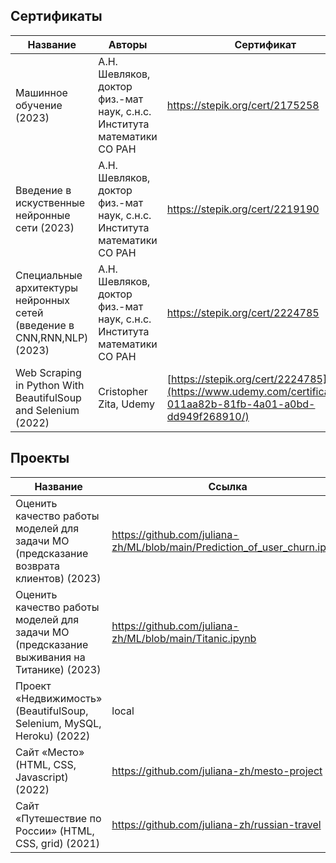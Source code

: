 ## Сертификаты
| Название  | Авторы | Сертификат |
| ------------- | ------------- |------------- |
| Машинное обучение (2023) | А.Н. Шевляков, доктор физ.-мат наук, с.н.с. Института математики СО РАН  | https://stepik.org/cert/2175258  |
| Введение в искуственные нейронные сети (2023) | А.Н. Шевляков, доктор физ.-мат наук, с.н.с. Института математики СО РАН | https://stepik.org/cert/2219190  |
| Специальные архитектуры нейронных сетей (введение в CNN,RNN,NLP) (2023) | А.Н. Шевляков, доктор физ.-мат наук, с.н.с. Института математики СО РАН | https://stepik.org/cert/2224785  |
| Web Scraping in Python With BeautifulSoup and Selenium (2022) | Cristopher Zita, Udemy  | [https://stepik.org/cert/2224785](https://www.udemy.com/certificate/UC-011aa82b-81fb-4a01-a0bd-dd949f268910/)  |


## Проекты
| Название  | Ссылка |
| ------------- | ------------- |
| Оценить качество работы моделей для задачи МО (предсказание возврата клиентов) (2023) | https://github.com/juliana-zh/ML/blob/main/Prediction_of_user_churn.ipynb  |
| Оценить качество работы моделей для задачи МО (предсказание выживания на Титанике) (2023) | https://github.com/juliana-zh/ML/blob/main/Titanic.ipynb  |
| Проект «Недвижимость» (BeautifulSoup, Selenium, MySQL, Heroku) (2022) | local |
| Сайт «Место» (HTML, CSS, Javascript) (2022) | https://github.com/juliana-zh/mesto-project |
| Сайт «Путешествие по России» (HTML, CSS, grid) (2021) | https://github.com/juliana-zh/russian-travel |
